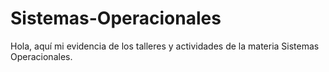 # Sistemas-Operacionales
Hola, aquí mi evidencia de los talleres y actividades de la materia Sistemas Operacionales.
